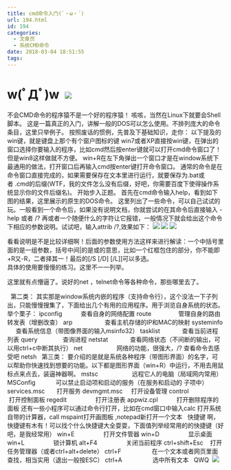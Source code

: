 ```yaml
---
title: cmd命令入门(`・ω・´)
url: 194.html
id: 194
categories:
  - 文章页
  - 系统CMD命令
date: 2018-03-04 18:51:55
tags:
---
```


w(ﾟДﾟ)w  ![](http://47.100.4.8/wp-content/uploads/2018/03/QQ图片20180304184635.png)
=================================================================================

不会CMD命令的程序猿不是一个好的程序猿！ 咳咳，当然在Linux下就要会Shell脚本。 这是一篇真正的入门，讲解一般的DOS可以怎么使用。不排列庞大的命令条目，这里只举例子。 按照废话的惯例，先普及下基础知识，走你： 以下提及的win键，就是键盘上那个有个窗户图标的键 win7或者XP直接按win键，在弹出的窗口选择你要输入的程序，比如cmd然后按enter键就可以打开cmd命令窗口了！但是win8这样做就不方便。 win+R在左下角弹出一个窗口才是在window系统下最通用的做法，打开窗口后再输入cmd按enter键打开命令窗口。 通常的命令是在命令窗口直接完成的，如果需要保存在文本里进行运行，就要保存为.bat或者 .cmd的后缀(WTF，我的文件怎么没有后缀，好吧，你需要百度下使得操作系统显示你的文件后缀名)。 开始步入正题。 首先在cmd命令输入help，看到如下图的结果，这里展示的原生的DOS命令。 这里列出了一些命令，可以自己试试的玩。一般看到一个命令后，如果没有说明文档，你就尝试的在其命令后直接输入 -help 或者 /? 再或者一个随便什么的字符让它报错，一般情况下就会给出这个命令下相应的参数说明。试试吧，输入attrib /?,效果如下： ![](http://47.100.4.8/wp-content/uploads/2018/03/QQ图片20180304183856-300x157.png) ![](http://47.100.4.8/wp-content/uploads/2018/03/QQ图片20180304183912-300x157.png) ![](http://47.100.4.8/wp-content/uploads/2018/03/QQ图片20180304183923-300x157.png)  

看看说明是不是比较详细啊！后面的参数使用方法这样来进行解读：一个中括号里面的是一组参数，括号中间|的是或的意思，比如一个红框包住的部分，你不能即+R又-R，二者择其一！最后的\[/S \[/D\] \[/L\]\]可以多选。  
具体的使用要慢慢的练习。这里不一一列举。

这里就有点懵逼了。说好的net ，telnet命令等各种命令，那些哪里去了。

  第二类： 其实那是window系统内嵌的程序（支持命令行），这个没法一下子列出，只能慢慢搜集了，下面给出几个有用的应用程序。用于浏览自身系统的状态。举个栗子： ipconfig           查看自身的网络配置 route                管理自身的路由转发表（增删改查） arp                   查看主机存储的IP和MAC的映射 systeminfo      查看系统信息（带图像界面的输入msinfo32） tasklist             查看当前进程列表 query               查询进程 netstat             查看网络状态（不间断的输出，可以用ctrl+c中断其执行） net                    网络的功能，很强大，/? 查看命令去感受吧 netsh   第三类： 要介绍的是就是系统各种程序（带图形界面）的名字，可以帮助你快速找到想要的功能。以下都是图形界面（win+R）中运行，不用去用鼠标点来点去，装逼神器啊。 mstsc                    远程它人的电脑（局域网内常用） MSConfig            可以禁止启动项和启动的服务（在服务和启动的 子项中） services.msc       打开服务 devmgmt.msc     打开设备管理 control                  打开控制面板 regedit                 打开注册表 appwiz.cpl           打开删除程序的面板 还有一些小程序可以通过命令行打开，比如在cmd窗口中输入calc 打开系统自带的计算器，call mspaint打开画图板 ,notepad新打开一个文本   快捷键 啊，快捷键有木有！可以找个什么快捷键大全耍耍，下面值列举经常用的的快捷键（好吧，是我经常用） win+E                 打开文件管器 win+D                 显示桌面 win+L                 锁计算机 alt+F4                 关闭当前程序 ctrl+shift+Esc    打开任务管理器（或者ctrl+alt+delete） ctrl+F                  在一个文本或者网页里面查找，相当实用（退出一般按ESC） ctrl+A                  选中所有文本   QWQ  ![](http://47.100.4.8/wp-content/uploads/2018/03/09fa513d269759ee9acfdca1b1fb43166d22df39.gif)